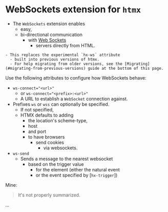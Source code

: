 # WebSockets extension for `htmx`

- The `WebSockets` extension enables
  - easy,
  - bi-directional communication
    - with [Web Sockets](https://developer.mozilla.org/en-US/docs/Web/API/WebSockets_API/Writing_WebSocket_client_applications)
      - servers directly from HTML.

```
- This replaces the experimental `hx-ws` attribute
  - built into previous versions of htmx.
  - For help migrating from older versions, see the [Migrating](#migrating-from-previous-versions) guide at the bottom of this page.
```

Use the following attributes to configure how WebSockets behave:
- `ws-connect="<url>"`
  - or `ws-connect="<prefix>:<url>"`
  - A URL to establish a `WebSocket` connection against.
- Prefixes `ws` or `wss` can optionally be specified.
  - If not specified,
  - HTMX defaults to adding
    - the location's scheme-type,
    - host
    - and port
    - to have browsers
      - send cookies
        - via websockets.
- `ws-send`
  - Sends a message to the nearest websocket
    - based on the trigger value
      - for the element (either the natural event
      - or the event specified by [`hx-trigger`])

Mine:
> It's not properly summarized.

...
